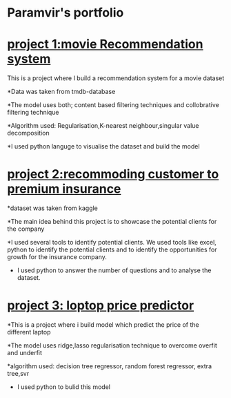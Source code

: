 # Paramvir's portfolio

# [project 1:movie Recommendation system](https://github.com/sparambali/movie-recommending-system)

This is a project where I build a recommendation system for a movie dataset

*Data was taken from tmdb-database

*The model uses both; content based filtering techniques and collobrative filtering technique

*Algorithm used: Regularisation,K-nearest neighbour,singular value decomposition

*I  used python languge to visualise the dataset and build the model


# [project 2:recommoding customer to premium insurance](https://github.com/sparambali/capstone-project1)

*dataset was taken from kaggle

*The main idea behind this project is to showcase the potential clients for the company

*I used several tools to identify potential clients. We  used tools like excel, python to identify the potential clients and to identify the opportunities for growth for the insurance company.

* I used python to answer the number of questions and to analyse the dataset.

# [project 3: loptop price predictor](https://github.com/sparambali/laptop-price-predictor)

*This is a project where i build model which predict the price of the different laptop

*The model uses  ridge,lasso regularisation technique to overcome overfit and underfit

*algorithm used: decision tree regressor, random forest regressor, extra tree,svr

* I used python to bulid this model




